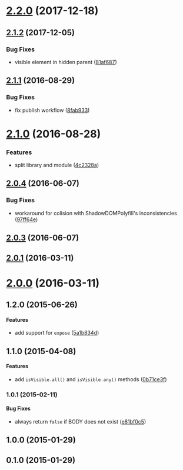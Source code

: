 <a name="2.2.0"></a>
# [2.2.0](https://github.com/fczbkk/isvisible/compare/v2.1.2...v2.2.0) (2017-12-18)



<a name="2.1.2"></a>
## [2.1.2](https://github.com/fczbkk/isvisible/compare/v2.1.1...v2.1.2) (2017-12-05)


### Bug Fixes

* visible element in hidden parent ([81af687](https://github.com/fczbkk/isvisible/commit/81af687))



<a name="2.1.1"></a>
## [2.1.1](https://github.com/fczbkk/isvisible/compare/v2.1.0...v2.1.1) (2016-08-29)


### Bug Fixes

* fix publish workflow ([8fab933](https://github.com/fczbkk/isvisible/commit/8fab933))



<a name="2.1.0"></a>
# [2.1.0](https://github.com/fczbkk/isvisible/compare/v2.0.4...v2.1.0) (2016-08-28)


### Features

* split library and module ([4c2328a](https://github.com/fczbkk/isvisible/commit/4c2328a))



<a name="2.0.4"></a>
## [2.0.4](https://github.com/fczbkk/isvisible/compare/v2.0.3...v2.0.4) (2016-06-07)


### Bug Fixes

* workaround for colision with ShadowDOMPolyfill's inconsistencies ([97ff64e](https://github.com/fczbkk/isvisible/commit/97ff64e))



<a name="2.0.3"></a>
## [2.0.3](https://github.com/fczbkk/isvisible/compare/v2.0.2...v2.0.3) (2016-06-07)



<a name="2.0.1"></a>
## [2.0.1](https://github.com/fczbkk/isvisible/compare/v2.0.0...v2.0.1) (2016-03-11)




<a name="2.0.0"></a>
# [2.0.0](https://github.com/fczbkk/isvisible/compare/v1.3.0...v2.0.0) (2016-03-11)




<a name="1.2.0"></a>
## 1.2.0 (2015-06-26)


#### Features

* add support for `expose` ([5a1b834d](https://github.com/fczbkk/isvisible/commit/5a1b834d50cb67d581b88a5f094ccef3667f2246))


<a name="1.1.0"></a>
## 1.1.0 (2015-04-08)


#### Features

* add `isVisible.all()` and `isVisible.any()` methods ([0b71ce3f](https://github.com/fczbkk/isvisible/commit/0b71ce3f49024727acb08b12a1334de4dc0966e5))


<a name="1.0.1"></a>
### 1.0.1 (2015-02-11)


#### Bug Fixes

* always return `false` if BODY does not exist ([e81bf0c5](https://github.com/fczbkk/isvisible/commit/e81bf0c5de3598c71323daba2b0e75033743508d))


<a name="1.0.0"></a>
## 1.0.0 (2015-01-29)


<a name="0.1.0"></a>
## 0.1.0 (2015-01-29)

